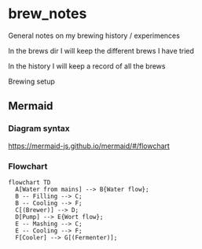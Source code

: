 # brew_notes

General notes on my brewing history / experimences

In the brews dir I will keep the different brews I have tried

In the history I will keep a record of all the brews

Brewing setup

## Mermaid
### Diagram syntax
https://mermaid-js.github.io/mermaid/#/flowchart

### Flowchart
```mermaid
flowchart TD
  A[Water from mains] --> B{Water flow};
  B -- Filling --> C;
  B -- Cooling --> F;
  C[(Brewer)] --> D;
  D[Pump] --> E{Wort flow};
  E -- Mashing --> C;
  E -- Cooling --> F;
  F[Cooler] --> G[(Fermenter)];


